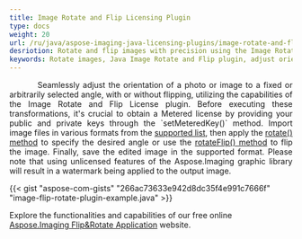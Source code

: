 ```yaml
---
title: Image Rotate and Flip Licensing Plugin
type: docs
weight: 20
url: /ru/java/aspose-imaging-java-licensing-plugins/image-rotate-and-flip/
desriotion: Rotate and flip images with precision using the Image Rotate and Flip plugin in Java. This plugin provides functionality for adjusting image orientation to fixed or arbitrary angles and enables flipping of images.
keywords: Rotate images, Java Image Rotate and Flip plugin, adjust orientation, rotate to fixed angle, flip image
---
```


<p align='justify'>
&nbsp;&nbsp;&nbsp;&nbsp;&nbsp;&nbsp;&nbsp;&nbsp;
Seamlessly adjust the orientation of a photo or image to a fixed or arbitrarily selected angle, with or without flipping, utilizing the capabilities of the Image Rotate and Flip License plugin. Before executing these transformations, it's crucial to obtain a Metered license by providing your public and private keys through the `setMeteredKey()` method. Import image files in various formats from the <a href="/imaging/ru/java/supported-file-formats/">supported list</a>, then apply the <a href="https://reference.aspose.com/imaging/ru/java/com.aspose.imaging/rasterimage/#rotate-float-">rotate() method</a> to specify the desired angle or use the <a href="https://reference.aspose.com/imaging/ru/java/com.aspose.imaging/image/#rotateFlip-int-">rotateFlip() method</a> to flip the image. Finally, save the edited image in the supported format. Please note that using unlicensed features of the Aspose.Imaging graphic library will result in a watermark being applied to the output image.
</p>

{{< gist "aspose-com-gists" "266ac73633e942d8dc35f4e991c7666f" "image-flip-rotate-plugin-example.java" >}}

Explore the functionalities and capabilities of our free online <a href="https://products.aspose.app/imaging/flip-rotate">Aspose.Imaging Flip&Rotate Application</a> website.
